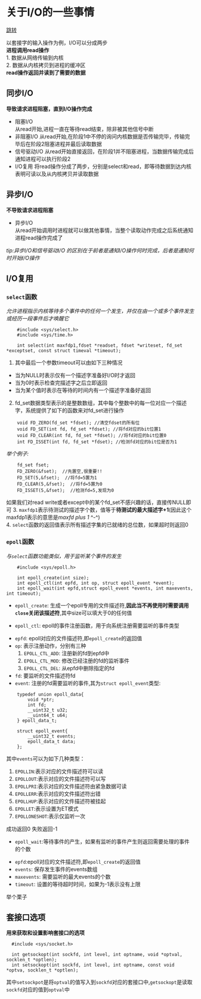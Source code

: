 # 关于I/O的一些事情

[跳转](#epoll函数)

以套接字的输入操作为例，I/O可以分成两步    
**进程调用read操作**  
    1. 数据从网络传输到内核  
    2. 数据从内核拷贝到进程的缓冲区    
**read操作返回并读到了需要的数据**

## 同步I/O
**导致请求进程阻塞，直到I/O操作完成**
* 阻塞I/O  
  从read开始,进程一直在等待read结束，除非被其他信号中断  
* 非阻塞I/O
  从read开始,在阶段1中不停的询问内核数据是否传输完毕，传输完毕后在阶段2阻塞进程并最后读取数据  
* 信号驱动I/O
  从read开始直接返回，在阶段1并不阻塞进程，当数据传输完成后通知进程可以执行阶段2 
* I/O复用
  将read操作分成了两步，分别是select和read，即等待数据到达内核表明可读以及从内核拷贝并读取数据

## 异步I/O
**不导致请求进程阻塞**
* 异步I/O  
  从read开始调用时进程就可以做其他事情，当整个读取动作完成之后系统通知进程read操作完成了

*tip:异步I/O和信号驱动I/O 的区别在于前者是通知I/O操作何时完成，后者是通知何时开始I/O操作*

## I/O复用

### `select`函数
*允许进程指示内核等待多个事件中的任何一个发生，并仅在由一个或多个事件发生或经历一段事件后才唤醒它*
```
    #include <sys/select.h>  
    #include <sys/time.h>  

    int select(int maxfdp1,fdset *readset, fdset *writeset, fd_set *exceptset, const struct timeval *timeout);
```
1. 其中最后一个参数timeout可以由如下三种情况
* 当为NULL时表示仅有一个描述字准备好I/O时才返回
* 当为0时表示检查完描述字之后立即返回
* 当为某个值时表示在等待的时间内有一个描述字准备好返回

2. fd_set数据类型表示的是整数数组，其中每个整数中的每一位对应一个描述字，系统提供了如下的函数来对fd_set进行操作
```
    void FD_ZERO(fd_set *fdset); //清空fdset的所有位
    void FD_SET(int fd, fd_set *fdset); //将fd对应的bit位置1
    void FD_CLEAR(int fd, fd_set *fdset); //将fd对应的bit位置0
    int FD_ISSET(int fd, fd_set *fdset); //检测fd对应的bit位是否为1
```
*举个例子:*
```
    fd_set fset;  
    FD_ZERO(&fset);  //先置空,很重要!!
    FD_SET(5,&fset);  //将fd=5置为1
    FD_CLEAR(5,&fset);  //将fd=5置为0
    FD_ISSET(5,&fset);  //检测fd=5,发现为0
```
如果我们对read write或者except中的某个fd_set不感兴趣的话，直接传NULL即可
3. `maxfdp1`表示待测试的描述字个数，值等于**待测试的最大描述字+1**(因此这个maxfdp1表示的意思是*maxfd plus 1* ^-^)  
4. `select`函数的返回值表示所有描述字集的已就绪的总位数，如果超时则返回0

### `epoll`函数
*与`select`函数功能类似，用于监听某个事件的发生*
```
    #include <sys/epoll.h>  

    int epoll_create(int size);
    int epoll_ctl(int epfd, int op, struct epoll_event *event);
    int epoll_wait(int epfd,struct epoll_event *events, int maxevents, int timeout);
```

* `epoll_create`: 生成一个epoll专用的文件描述符,**因此当不再使用时需要调用`close`关闭该描述符**,其中size可以填大于0的任何值
    
* `epoll_ctl`: epoll的事件注册函数，用于向系统注册需要监听的事件类型
- `epfd`: epoll对应的文件描述符,即`epoll_create`的返回值
- `op`: 表示注册动作，分别有三种
  1. `EPOLL_CTL_ADD`: 注册新的fd到epfd中
  2. `EPOLL_CTL_MOD`: 修改已经注册的fd的监听事件
  3. `EPOLL_CTL_DEL`: 从epfd中删除指定的fd
- `fd`: 要监听的文件描述符fd
- `event`: 注册的fd需要监听的事件,其为`struct epoll_event`类型:
```
    typedef union epoll_data{
        void *ptr;
        int fd;
        __uint32_t u32;
        __uint64_t u64;
    } epoll_data_t;

    struct epoll_event{
        __uint32_t events;
        epoll_data_t data; 
    };
```
其中`events`可以为如下几种类型：
1. `EPOLLIN`:表示对应的文件描述符可以读
2. `EPOLLOUT`:表示对应的文件描述符可以写
3. `EPOLLPRI`:表示对应的文件描述符由紧急数据可读
4. `EPOLLERR`:表示对应的文件描述符出错
5. `EPOLLHUP`:表示对应的文件描述符被挂起
6. `EPOLLET`:表示设置为ET模式
7. `EPOLLONESHOT`:表示仅监听一次  
   
成功返回0 失败返回-1

* `epoll_wait`:等待事件的产生，如果有监听的事件产生则返回需要处理的事件的个数
- `epfd`:epoll对应的文件描述符,即`epoll_create`的返回值
- `events`: 保存发生事件的events数组
- `maxevents`: 需要监听的最大events的个数
- `timeout`: 设置的等待超时时间，如果为-1表示没有上限

举个栗子

## 套接口选项
**用来获取和设置影响套接口的选项**
```
  #include <sys/socket.h>  
  
  int getsockopt(int sockfd, int level, int optname, void *optval, socklen_t *optlen);
  int setsockopt(int sockfd, int level, int optname, const void *optva, socklen_t *optlen);
```

其中`setsockpot`是将`optval`的值写入到`sockfd`对应的套接口中,`getsockopt`是读取`sockfd`对应的值到`optval`中



